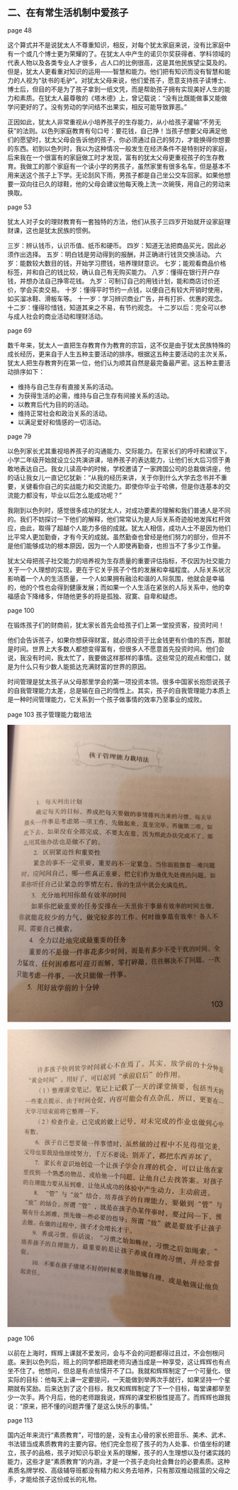 ## 二、在有常生活机制中爱孩子

page 48

这个算式并不是说犹太人不尊重知识，相反，对每个犹太家庭来说，没有比家庭中有一个或几个博士更为荣耀的了。在犹太人中产生的诺贝尔奖获得者、学科领域的代表人物以及各类专业人才很多，占人口的比例很高，这是其他民族望尘莫及的。但是，犹太人更看重对知识的运用——智慧和能力。他们把有知识而没有智慧和能力的人视为“驮书的毛驴”。对犹太父母来说，他们爱孩子，愿意支持孩子读博士、博士后，但目的不是为了孩子拿到一纸文凭，而是帮助孩子拥有实现美好人生的能力和素质。在犹太人最尊敬的《塔木德》上，曾记载说：“没有比既能做事又能做学问更好的了。没有劳动的学问结不出果实，相反可能导致罪恶。”

正因如此，犹太人非常重视从小培养孩子的生存能力，从小给孩子灌输“不劳无获”的法则。以色列家庭教育有句口号：要花钱，自己挣！当孩子想要父母满足他们的愿望时，犹太父母会告诉他的孩子，你必须通过自己的努力，才能换得你想要的东西。初到以色列时，我以为这种情况一般发生在经济条件不是特别好的家庭，后来我在一个很富有的家庭做工时才发现，富有的犹太父母更重视孩子的生存教育。我做工的那个家庭有一个读小学的男孩子，虽然家里有很多名车，但是基本不用来送这个孩子上下学。无论刮风下雨，男孩子都是自己坐公交车回家。如果他想要一双向往已久的球鞋，他的父母会建议他每天晚上洗一次碗筷，用自己的劳动来换取。

page 53

犹太人对子女的理财教育有一套独特的方法，他们从孩子三四岁开始就开设家庭理财课，这也是犹太民族的惯例。

三岁：辨认钱币，认识币值、纸币和硬币。
四岁：知道无法把商品买光，因此必须作出选择。
五岁：明白钱是劳动得到的报酬，并正确进行钱货交换活动。
六岁：能数较大数目的钱，开始学习攒钱，培养理财意识。
七岁；能观看商品价格标签，并和自己的钱比较，确认自己有无购买能力。
八岁：懂得在银行开户存钱，并想办法自己挣零花钱。
九岁：可制订自己的用钱计划，能和商店讨价还价，学会买卖交易。
十岁：懂得平时节约一点钱，以便自己有较大开销时使用，如买溜冰鞋、滑板车等。
十一岁：学习辨识商业广告，并有打折、优惠的观念。
十二岁：懂得珍惜钱，知道其来之不易，有节约观念。
十二岁以后：完全可以参与成人社会的商业活动和理财活动。

page 69

数千年来，犹太人一直把生存教育作为教育的宗旨，这不仅是由于犹太民族特殊的成长经历，更来自于人生五种主要活动的排序。根据这五种主要活动的主次关系，犹太人把生存教育列在第一位，他们认为顺其自然是最完备最严密。这五种主要活动排序如下：

- 维持与自己生存有直接关系的活动。
- 为获得生活的必需，维持与自己生存有间接关系的活动。
- 以教育后代为目的的活动。
- 维持正常社会和政治关系的活动。
- 以满足爱好和情感的一切活动。

page 79

以色列家长尤其重视培养孩子的沟通能力、交际能力。在家长们的呼吁和建议下，小学二年级开始就设立公共演讲课，培养孩子的表达能力，让他们长大后习惯于勇敢地表达自己。我女儿读高中的时候，学校邀请了一家跨国公司的总裁做讲座，他的话让我女儿一直记忆犹新：“从我的经历来讲，关于你到什么大学去念书并不重要，关键看你自己的实战能力和交流能力。即使你毕业于哈佛，但是你连基本的交流能力都没有，毕业以后怎么能成功呢？”

我刚到以色列时，感觉很多成功的犹太人，对成功要素的理解和我们普通人是不同的。我们不妨探讨一下他们的解释，他们常常认为是人际关系奇迹般地发挥杠杆效应，由此，取得了超越个人能力多倍的成就。犹太人相信，成功人士不是因为他们比平常人更加勤奋，才有今天的成就。虽然勤奋也曾经是他们努力的部分，但并不是他们能够成功的根本原因，因为一个人即使再勤奋，也担当不了多少工作量。

犹太父母把孩子社交能力的培养视为生存质量的重要评估指标，不仅因为社交能力关于一个人理想的实现，更在于它关乎孩子个性的发展和幸福程度。人际关系状况影响着一个人的生活质量，一个人如果拥有融洽和谐的人际氛围，他就会是幸福的，他的个性也会得到健康发展；而如果一个人生活在紧张的人际关系中，他的幸福感会下降绪多，伴随他更多的将是孤独、寂寞、自卑和疑虑。

page 100

在锻炼孩子们的财商前，犹太家长首先会给孩子们上第一堂投资客，投资时间！

他们会告诉孩子，如果你想获得财富，就必须投资于比金钱更有价值的东西，那就是时间。世界上大多数人都想变得富有，但很多人不愿意首先投资时间。他们会说，我没有时间，我太忙了，我要做这样那样的事情。这些常见的观点和借口，就是为什么只有少数人能抵达充满财富的世界的原因。

时间管理是犹太孩子从父母那里学会的第一项投资本领。很多中国家长抱怨说孩子的自我管理能力太差，总是输在自己的惰性上。其实，孩子的自我管理能力本质上是一种时间管理能力，它关系到一个孩子做事情的效率乃至事业的成败。

page 103 孩子管理能力栽培法

![](./page103.jpg)

![](./page104.jpg)

page 106

以前在上海时，辉辉上课就不爱发问，会与不会的问题都得过且过，不会刨根问底。来到以色列后，班上的同学都把跟老师沟通当成是一种享受，这让辉辉也有点坐不住了。他想问，但总是有点怯懦开不了口。我就和辉辉制定了一个可量化、很实际的目标：他每天上课一定要提问，一天能做到举两次手就行，如果坚持一个星期就有奖励。后来达到了这个目标，我又和辉辉制定了下一个目标，每堂课都举至少一次手。两个月后，他的老师跟我说，辉辉的课堂积极性提高了。而辉辉也跟我说：“原来，把不懂的问题弄懂了是这么快乐的事情。”

page 113

国内近年来流行“素质教育”，可惜的是，没有主心骨的家长把音乐、美术、武术、书法错当成素质教育的主要内容。他们完全忽视了孩子的为人处事、价值坐标的建立，孩子的品格，孩子对知识与职业关系的理解，孩子的人生理想以及付诸实践的能力，这些才是“素质教育”的内涵，才是一个孩子走向社会舞台的必要素质。这种素质名牌学校、高级辅导班都没有精力和义务去培养，只有那双推动摇篮的父母之手，才能给孩子这份成长的礼物。
